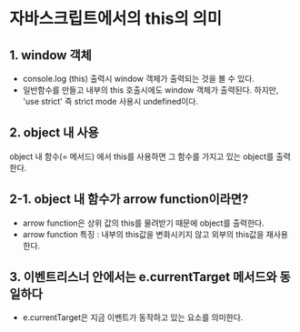 
# 자바스크립트에서의 this의 의미


## 1. window 객체

- console.log (this) 출력시 window 객체가 출력되는 것을 볼 수 있다. 
- 일반함수를 만들고 내부의 this 호출시에도 window 객체가 출력된다.  하지만, 'use strict' 즉 strict mode 사용시 undefined이다. 


## 2. object 내 사용

object 내 함수(= 메서드) 에서 this를 사용하면 그 함수를 가지고 있는 object를 출력한다. 


## 2-1. object 내 함수가 arrow function이라면? 

- arrow function은 상위 값의 this를 물려받기 때문에 object를 출력한다. 
- arrow function 특징 : 내부의 this값을 변화시키지 않고 외부의 this값을 재사용 한다. 

## 3. 이벤트리스너 안에서는 e.currentTarget 메서드와 동일하다

- e.currentTarget은 지금 이벤트가 동작하고 있는 요소를 의미한다.